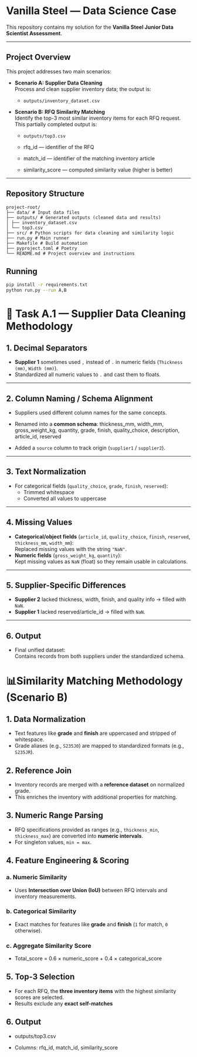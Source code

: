# Vanilla Steel — Data Science Case

This repository contains my solution for the **Vanilla Steel Junior Data Scientist Assessment**.

---

##  Project Overview

This project addresses two main scenarios:

- **Scenario A: Supplier Data Cleaning**  
  Process and clean supplier inventory data; the output is:
  - `outputs/inventory_dataset.csv`

- **Scenario B: RFQ Similarity Matching**  
  Identify the top-3 most similar inventory items for each RFQ request. This partially completed output is:
  - `outputs/top3.csv`
  - rfq_id — identifier of the RFQ

  - match_id — identifier of the matching inventory article

  - similarity_score — computed similarity value (higher is better)

---

##  Repository Structure

```
project-root/
├── data/ # Input data files 
├── outputs/ # Generated outputs (cleaned data and results)
│ ├── inventory_dataset.csv
│ └── top3.csv
├── src/ # Python scripts for data cleaning and similarity logic
├── run.py # Main runner
├── Makefile # Build automation
├── pyproject.toml # Poetry
└── README.md # Project overview and instructions

```

## Running
```bash
pip install -r requirements.txt
python run.py --run A,B
```
# 🧹 Task A.1 — Supplier Data Cleaning Methodology

## 1. Decimal Separators
- **Supplier 1** sometimes used `,` instead of `.` in numeric fields (`Thickness (mm)`, `Width (mm)`).
- Standardized all numeric values to `.` and cast them to floats.

---

## 2. Column Naming / Schema Alignment
- Suppliers used different column names for the same concepts.
- Renamed into a **common schema**:
  thickness_mm, width_mm, gross_weight_kg, quantity,
grade, finish, quality_choice, description,
article_id, reserved


- Added a `source` column to track origin (`supplier1` / `supplier2`).

---

## 3. Text Normalization
- For categorical fields (`quality_choice`, `grade`, `finish`, `reserved`):
  - Trimmed whitespace
  - Converted all values to uppercase

---

## 4. Missing Values
- **Categorical/object fields** (`article_id`, `quality_choice`, `finish`, `reserved`, `thickness_mm`, `width_mm`):  
  Replaced missing values with the string `"NaN"`.
- **Numeric fields** (`gross_weight_kg`, `quantity`):  
  Kept missing values as `NaN` (float) so they remain usable in calculations.

---

## 5. Supplier-Specific Differences
- **Supplier 2** lacked thickness, width, finish, and quality info → filled with `NaN`.  
- **Supplier 1** lacked reserved/article_id → filled with `NaN`.

---

## 6. Output
- Final unified dataset:  
 Contains records from both suppliers under the standardized schema.





# 📊Similarity Matching Methodology (Scenario B)

## 1. Data Normalization
- Text features like **grade** and **finish** are uppercased and stripped of whitespace.  
- Grade aliases (e.g., `S235J0`) are mapped to standardized formats (e.g., `S235JR`).  

## 2. Reference Join
- Inventory records are merged with a **reference dataset** on normalized grade.  
- This enriches the inventory with additional properties for matching.  

## 3. Numeric Range Parsing
- RFQ specifications provided as ranges (e.g., `thickness_min`, `thickness_max`) are converted into **numeric intervals**.  
- For singleton values, `min = max`.  

## 4. Feature Engineering & Scoring

### a. Numeric Similarity
- Uses **Intersection over Union (IoU)** between RFQ intervals and inventory measurements.  

### b. Categorical Similarity
- Exact matches for features like **grade** and **finish** (`1` for match, `0` otherwise).  

### c. Aggregate Similarity Score
- Total_score = 0.6 × numeric_score + 0.4 × categorical_score

## 5. Top-3 Selection
- For each RFQ, the **three inventory items** with the highest similarity scores are selected.  
- Results exclude any **exact self-matches**

## 6. Output

- outputs/top3.csv

- Columns:
  rfq_id, match_id, similarity_score


